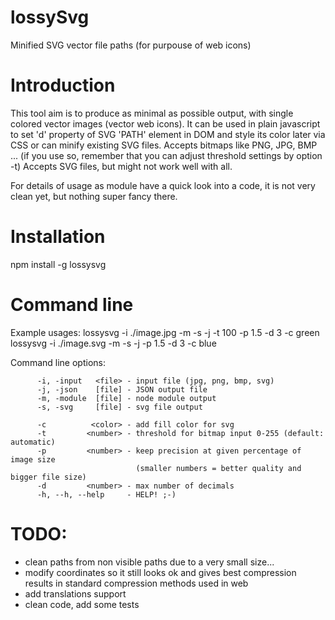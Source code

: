 # lossySvg
Minified SVG vector file paths (for purpouse of web icons)

# Introduction

This tool aim is to produce as minimal as possible output, with single colored vector images (vector web icons). It can be used in plain javascript to set 'd' property of SVG 'PATH' element in DOM and style its color later via CSS or can minify existing SVG files.
Accepts bitmaps like PNG, JPG, BMP ... (if you use so, remember that you can adjust threshold settings by option -t)
Accepts SVG files, but might not work well with all.

For details of usage as module have a quick look into a code, it is not very clean yet, but nothing super fancy there.

# Installation

npm install -g lossysvg

# Command line

Example usages:
      lossysvg -i ./image.jpg -m -s -j -t 100 -p 1.5 -d 3 -c green
      lossysvg -i ./image.svg -m -s -j -p 1.5 -d 3 -c blue

Command line options:
```
      -i, -input   <file> - input file (jpg, png, bmp, svg)
      -j, -json    [file] - JSON output file
      -m, -module  [file] - node module output
      -s, -svg     [file] - svg file output

      -c          <color> - add fill color for svg
      -t         <number> - threshold for bitmap input 0-255 (default: automatic)
      -p         <number> - keep precision at given percentage of image size
                            (smaller numbers = better quality and bigger file size)
      -d         <number> - max number of decimals
      -h, --h, --help     - HELP! ;-)
```

# TODO:

 - clean paths from non visible paths due to a very small size...
 - modify coordinates so it still looks ok and gives best compression results in standard compression methods used in web
 - add translations support
 - clean code, add some tests